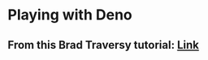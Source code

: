# Playing with Deno
## From this Brad Traversy tutorial: [Link](https://www.youtube.com/watch?v=NHHhiqwcfRM&ab_channel=TraversyMedia)